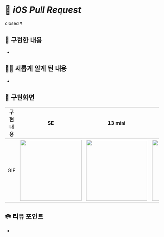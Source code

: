 # 🦔 _iOS Pull Request_
closed #

## 👻 구현한 내용
- 

## 🐦‍🔥 새롭게 알게 된 내용
- 

## 📸 구현화면
|    구현 내용    |   SE   |   13 mini   |   15 pro   |
| :-------------: | :----------: | :----------: | :----------: |
| GIF | <img src = "" width ="200"> | <img src = "" width ="200"> | <img src = "" width ="200"> |


## ☘️ 리뷰 포인트
- 
